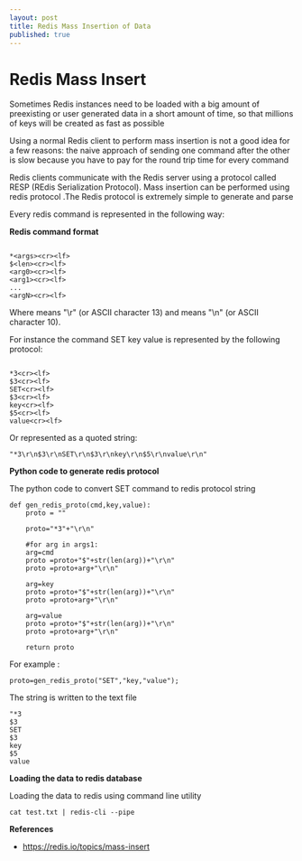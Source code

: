 ```yaml
---
layout: post
title: Redis Mass Insertion of Data
published: true
---
```



# **Redis Mass Insert**

Sometimes Redis instances need to be loaded with a big amount of preexisting or user generated data in a short amount of time, so that millions of keys will be created as fast as possible

Using a normal Redis client to perform mass insertion is not a good idea for a few reasons: the naive approach of sending one command after the other is slow because you have to pay for the round trip time for every command

Redis clients communicate with the Redis server using a protocol called RESP (REdis Serialization Protocol).
Mass insertion can be performed using redis protocol .The Redis protocol is extremely simple to generate and parse

Every redis command is represented in the following way:


**Redis command format**

```

*<args><cr><lf>
$<len><cr><lf>
<arg0><cr><lf>
<arg1><cr><lf>
...
<argN><cr><lf>
```

Where <cr> means "\r" (or ASCII character 13) and <lf> means "\n" (or ASCII character 10).

For instance the command SET key value is represented by the following protocol:

```

*3<cr><lf>
$3<cr><lf>
SET<cr><lf>
$3<cr><lf>
key<cr><lf>
$5<cr><lf>
value<cr><lf>
```

Or represented as a quoted string:

```
"*3\r\n$3\r\nSET\r\n$3\r\nkey\r\n$5\r\nvalue\r\n"
```

**Python code to generate redis protocol**

The python code to convert SET command to redis protocol string


```
def gen_redis_proto(cmd,key,value):
    proto = ""

    proto="*3"+"\r\n"

    #for arg in args1:
    arg=cmd
    proto =proto+"$"+str(len(arg))+"\r\n"
    proto =proto+arg+"\r\n"

    arg=key
    proto =proto+"$"+str(len(arg))+"\r\n"
    proto =proto+arg+"\r\n"

    arg=value
    proto =proto+"$"+str(len(arg))+"\r\n"
    proto =proto+arg+"\r\n"

    return proto
```		

For example :

```
proto=gen_redis_proto("SET","key,"value");
```

The string is written to the text file

```
"*3
$3
SET
$3
key
$5
value
```

**Loading the data to redis database**

Loading the data to redis using command line utility

```
cat test.txt | redis-cli --pipe
```



**References**

- https://redis.io/topics/mass-insert